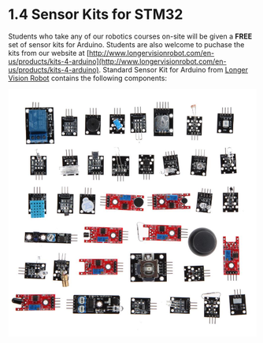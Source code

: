 # 1.4 Sensor Kits for STM32

Students who take any of our robotics courses on-site will be given a **FREE** set of sensor kits for Arduino. Students are also welcome to puchase the kits from our website at [http://www.longervisionrobot.com/en-us/products/kits-4-arduino](http://www.longervisionrobot.com/en-us/products/kits-4-arduino). Standard Sensor Kit for Arduino from [Longer Vision Robot](http://www.longervisionrobot.com) contains the following components:

![Image](./allsensors.jpg)